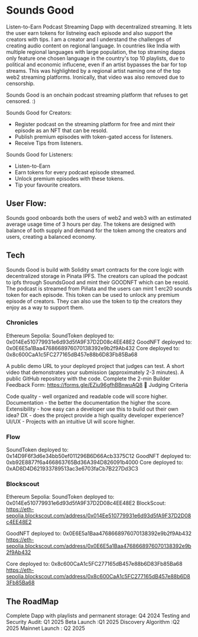 # Sounds Good
Listen-to-Earn Podcast Streaming Dapp with decentralized streaming. It lets the user earn tokens for listneing each episode and also support the creators with tips.
I am a creator and I understand the challenges of creating audio content on regional language. In countries like India with multiple regional languages with large population, the top straming dapps only feature one chosen language in the country's top 10 playlists, due to political and economic influcene, even if an artist bypasses the bar for top streams.
This was highlighted by a regional artist naming one of the top web2 streaming platforms. Ironically, that video was also removed due to censorship.

Sounds Good is an onchain podcast streaming platform that refuses to get censored. :)

Sounds Good for Creators:
 - Register podcast on the streaming platform for free and mint their episode as an NFT that can be resold.
- Publish premium episodes with token-gated access for listeners.
- Receive Tips from listeners.

Sounds Good for Listeners:
- Listen-to-Earn 
- Earn tokens for every podcast episode streamed.
- Unlock premium episodes with these tokens.
- Tip your favourite creators.

## User Flow:

Sounds good onboards both the users of web2 and web3 with an estimated average usage time of 3 hours per day.
The tokens are designed with balance of both supply and demand for the token among the creators and users, creating a balanced economy.

## Tech
Sounds Good is build with Solidity smart contracts for the core logic with decentralized storage in Pinata IPFS.
The creators can upload the podcast to ipfs through SoundsGood and mint their GOODNFT which can be resold.
 The podcast is streamed from Piñata and the users can mint 1 erc20 sounds token for each episode. This token can be used to unlock any premium episode of creators. 
They can also use the token to tip the creators they enjoy as a way to support them.




### Chronicles
Ethereum Sepolia:
  SoundToken deployed to: 0x014Ee510779931e6d93d5fA9F37D2D08c4EE48E2
  GoodNFT deployed to: 0x0E6E5a1Baa4768668976070138392e9b2f9Ab432
  Core deployed to: 0x8c600CaA1c5FC277165dB457e88b6D83Fb85Ba68

  A public demo URL to your deployed project that judges can test.
A short video that demonstrates your submission (approximately 2-3 minutes).
A public GitHub repository with the code.
Complete the 2-min Builder Feedback Form: https://forms.gle/EZiu96gfhBBnwuAQ8
🎯 Judging Criteria

Code quality - well organized and readable code will score higher.
Documentation - the better the documentation the higher the score.
Extensibility - how easy can a developer use this to build out their own idea?
DX - does the project provide a high quality developer experience?
UI/UX - Projects with an intuitive UI will score higher.

### Flow
  SoundToken deployed to: 0x14D9F6f3d6e34bb50ef011296B6D66Acb3375C12
  GoodNFT deployed to: 0xb92E8877f6a466863765Bd36A394D826091b4000
  Core deployed to: 0xAD8D4D621933789513ac3e6703faCb7B227Dd3C3

### Blockscout
Ethereum Sepolia:
  SoundToken deployed to: 0x014Ee510779931e6d93d5fA9F37D2D08c4EE48E2 
  BlockScout: https://eth-sepolia.blockscout.com/address/0x014Ee510779931e6d93d5fA9F37D2D08c4EE48E2
  
  GoodNFT deployed to: 0x0E6E5a1Baa4768668976070138392e9b2f9Ab432
  https://eth-sepolia.blockscout.com/address/0x0E6E5a1Baa4768668976070138392e9b2f9Ab432
  
  Core deployed to: 0x8c600CaA1c5FC277165dB457e88b6D83Fb85Ba68
   https://eth-sepolia.blockscout.com/address/0x8c600CaA1c5FC277165dB457e88b6D83Fb85Ba68


## The RoadMap
Complete Dapp with playlists and permanent storage: Q4 2024
Testing and Security Audit: Q1 2025
Beta Launch :Q1 2025
Discovery Algorithm :Q2 2025
Mainnet Launch : Q2 2025
